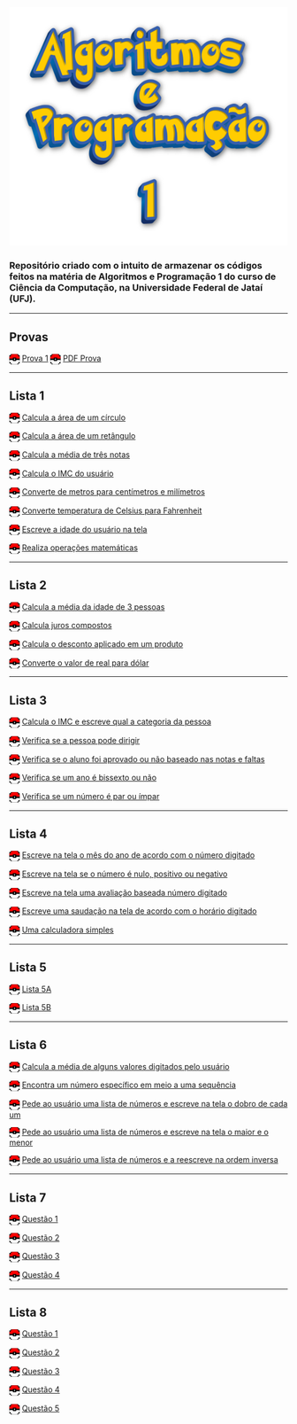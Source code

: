 <div align=center>
      <img src="https://github.com/AguineloP/Images/blob/main/Algoritmos-e-Programa-o-1-01-07-2024.png" alt="GitHub Octocat Logo" height="430">
</div>
  
### Repositório criado com o intuito de armazenar os códigos feitos na matéria de Algoritmos e Programação 1 do curso de Ciência da Computação, na Universidade Federal de Jataí (UFJ).
__________
## Provas
<img src="https://github.com/AguineloP/Images/blob/main/pokeballs.gif" alt="Ícone" width="19" height="19" align="center"> [Prova 1](https://github.com/AguineloP/AP1/blob/5246757c194d4cd0ad9164311433889f466ef3dc/Provas/Prova1%20-%20AP1.c)
<img src="https://github.com/AguineloP/Images/blob/main/pokeballs.gif" alt="Ícone" width="19" height="19" align="center"> [PDF Prova](https://github.com/AguineloP/AP1/blob/main/Provas/Prova%2001%20-%20Algoritmo%20e%20Programa%C3%A7%C3%A3o%202024_01.pdf)

__________
## Lista 1
<img src="https://github.com/AguineloP/Images/blob/main/pokeballs.gif" alt="Ícone" width="19" height="19" align="center"> [Calcula a área de um círculo](https://github.com/AguineloP/AP1/blob/a280c82f984ba9fea1db241d79161ba13fe25017/Lista%201/c%C3%ADrculo.c)  

<img src="https://github.com/AguineloP/Images/blob/main/pokeballs.gif" alt="Ícone" width="19" height="19" align="center"> [Calcula a área de um retângulo](https://github.com/AguineloP/AP1/blob/63d0ac3f23b70b213b1d7c32c6b0e8f94d9d74e8/Lista%201/ret%C3%A2ngulo.c)

<img src="https://github.com/AguineloP/Images/blob/main/pokeballs.gif" alt="Ícone" width="19" height="19" align="center"> [Calcula a média de três notas](https://github.com/AguineloP/AP1/blob/a280c82f984ba9fea1db241d79161ba13fe25017/Lista%201/M%C3%A9diaNotas.c)

<img src="https://github.com/AguineloP/Images/blob/main/pokeballs.gif" alt="Ícone" width="19" height="19" align="center"> [Calcula o IMC do usuário](https://github.com/AguineloP/AP1/blob/a280c82f984ba9fea1db241d79161ba13fe25017/Lista%201/IMC.c)

<img src="https://github.com/AguineloP/Images/blob/main/pokeballs.gif" alt="Ícone" width="19" height="19" align="center"> [Converte de metros para centímetros e milímetros](https://github.com/AguineloP/AP1/blob/a280c82f984ba9fea1db241d79161ba13fe25017/Lista%201/escala.c)

<img src="https://github.com/AguineloP/Images/blob/main/pokeballs.gif" alt="Ícone" width="19" height="19" align="center"> [Converte temperatura de Celsius para Fahrenheit](https://github.com/AguineloP/AP1/blob/abd16a892208e825de2fff031f5104033d109d2e/Lista%201/temperatura.c)

<img src="https://github.com/AguineloP/Images/blob/main/pokeballs.gif" alt="Ícone" width="19" height="19" align="center"> [Escreve a idade do usuário na tela](https://github.com/AguineloP/AP1/blob/abd16a892208e825de2fff031f5104033d109d2e/Lista%201/idade.c)

<img src="https://github.com/AguineloP/Images/blob/main/pokeballs.gif" alt="Ícone" width="19" height="19" align="center"> [Realiza operações matemáticas](https://github.com/AguineloP/AP1/blob/f089a85fa11f506745195577bbb10d71973df893/Lista%201/OpMat.c)

__________
## Lista 2
<img src="https://github.com/AguineloP/Images/blob/main/pokeballs.gif" alt="Ícone" width="19" height="19" align="center"> [Calcula a média da idade de 3 pessoas](https://github.com/AguineloP/AP1/blob/ae65bfe035fa8136cff71dc8cbdf276b03432fed/Lista%202/m%C3%A9diaId.c)

<img src="https://github.com/AguineloP/Images/blob/main/pokeballs.gif" alt="Ícone" width="19" height="19" align="center"> [Calcula juros compostos](https://github.com/AguineloP/AP1/blob/ae65bfe035fa8136cff71dc8cbdf276b03432fed/Lista%202/Juros.c)
 
<img src="https://github.com/AguineloP/Images/blob/main/pokeballs.gif" alt="Ícone" width="19" height="19" align="center"> [Calcula o desconto aplicado em um produto](https://github.com/AguineloP/AP1/blob/2e7bc9276819e26222deab414844bcf0b9991abd/Lista%202/desconto.c)
   
<img src="https://github.com/AguineloP/Images/blob/main/pokeballs.gif" alt="Ícone" width="19" height="19" align="center"> [Converte o valor de real para dólar](https://github.com/AguineloP/AP1/blob/5c4c1a5867eefd44d05acddbd78b4d96613945b0/Lista%202/dolar.c)

__________
## Lista 3

<img src="https://github.com/AguineloP/Images/blob/main/pokeballs.gif" alt="Ícone" width="19" height="19" align="center"> [Calcula o IMC e escreve qual a categoria da pessoa](https://github.com/AguineloP/AP1/blob/main/Lista%203/IMC2.c)

<img src="https://github.com/AguineloP/Images/blob/main/pokeballs.gif" alt="Ícone" width="19" height="19" align="center"> [Verifica se a pessoa pode dirigir](https://github.com/AguineloP/AP1/blob/main/Lista%203/carteira.c)

<img src="https://github.com/AguineloP/Images/blob/main/pokeballs.gif" alt="Ícone" width="19" height="19" align="center"> [Verifica se o aluno foi aprovado ou não baseado nas notas e faltas](https://github.com/AguineloP/AP1/blob/main/Lista%203/nota_Presen%C3%A7a.c)

<img src="https://github.com/AguineloP/Images/blob/main/pokeballs.gif" alt="Ícone" width="19" height="19" align="center"> [Verifica se um ano é bissexto ou não](https://github.com/AguineloP/AP1/blob/main/Lista%203/ano_Bissexto.c)

<img src="https://github.com/AguineloP/Images/blob/main/pokeballs.gif" alt="Ícone" width="19" height="19" align="center"> [Verifica se um número é par ou ímpar](https://github.com/AguineloP/AP1/blob/main/Lista%203/par_%C3%ADmpar.c)

__________
## Lista 4
<img src="https://github.com/AguineloP/Images/blob/main/pokeballs.gif" alt="Ícone" width="19" height="19" align="center"> [Escreve na tela o mês do ano de acordo com o número digitado](https://github.com/AguineloP/AP1/blob/main/Lista%204/avalia%C3%A7%C3%A3o.c)

<img src="https://github.com/AguineloP/Images/blob/main/pokeballs.gif" alt="Ícone" width="19" height="19" align="center"> [Escreve na tela se o número é nulo, positivo ou negativo](https://github.com/AguineloP/AP1/blob/main/Lista%204/pos_neg.c)
 
<img src="https://github.com/AguineloP/Images/blob/main/pokeballs.gif" alt="Ícone" width="19" height="19" align="center"> [Escreve na tela uma avaliação baseada número digitado](https://github.com/AguineloP/AP1/blob/main/Lista%204/avalia%C3%A7%C3%A3o.c)

<img src="https://github.com/AguineloP/Images/blob/main/pokeballs.gif" alt="Ícone" width="19" height="19" align="center"> [Escreve uma saudação na tela de acordo com o horário digitado](https://github.com/AguineloP/AP1/blob/main/Lista%204/hor%C3%A1rio.c)
 
<img src="https://github.com/AguineloP/Images/blob/main/pokeballs.gif" alt="Ícone" width="19" height="19" align="center"> [Uma calculadora simples](https://github.com/AguineloP/AP1/blob/main/Lista%204/calculadora.c)

__________
## Lista 5
<img src="https://github.com/AguineloP/Images/blob/main/pokeballs.gif" alt="Ícone" width="19" height="19" align="center"> [Lista 5A](https://github.com/AguineloP/AP1/blob/main/Lista%205/lista%20A.c)

<img src="https://github.com/AguineloP/Images/blob/main/pokeballs.gif" alt="Ícone" width="19" height="19" align="center"> [Lista 5B](https://github.com/AguineloP/AP1/blob/main/Lista%205/lista%20B.c)

__________
## Lista 6
<img src="https://github.com/AguineloP/Images/blob/main/pokeballs.gif" alt="Ícone" width="19" height="19" align="center"> [Calcula a média de alguns valores digitados pelo usuário](https://github.com/AguineloP/AP1/blob/main/Lista%206/media_vetor.c)

<img src="https://github.com/AguineloP/Images/blob/main/pokeballs.gif" alt="Ícone" width="19" height="19" align="center"> [Encontra um número específico em meio a uma sequência](https://github.com/AguineloP/AP1/blob/main/Lista%206/encontrar_numero.c)

<img src="https://github.com/AguineloP/Images/blob/main/pokeballs.gif" alt="Ícone" width="19" height="19" align="center"> [Pede ao usuário uma lista de números e escreve na tela o dobro de cada um](https://github.com/AguineloP/AP1/blob/main/Lista%206/dobro.c)

<img src="https://github.com/AguineloP/Images/blob/main/pokeballs.gif" alt="Ícone" width="19" height="19" align="center"> [Pede ao usuário uma lista de números e escreve na tela o maior e o menor](https://github.com/AguineloP/AP1/blob/main/Lista%206/maior_menor.c)

<img src="https://github.com/AguineloP/Images/blob/main/pokeballs.gif" alt="Ícone" width="19" height="19" align="center"> [Pede ao usuário uma lista de números e a reescreve na ordem inversa](https://github.com/AguineloP/AP1/blob/main/Lista%206/ordem_inversa.c)

__________
## Lista 7
<img src="https://github.com/AguineloP/Images/blob/main/pokeballs.gif" alt="Ícone" width="19" height="19" align="center"> [Questão 1](https://github.com/AguineloP/AP1/blob/main/Lista%207/Quest%C3%A3o1.c)

<img src="https://github.com/AguineloP/Images/blob/main/pokeballs.gif" alt="Ícone" width="19" height="19" align="center"> [Questão 2](https://github.com/AguineloP/AP1/blob/main/Lista%206/encontrar_numero.c)

<img src="https://github.com/AguineloP/Images/blob/main/pokeballs.gif" alt="Ícone" width="19" height="19" align="center"> [Questão 3](https://github.com/AguineloP/AP1/blob/main/Lista%207/Quest%C3%A3o3.c)

<img src="https://github.com/AguineloP/Images/blob/main/pokeballs.gif" alt="Ícone" width="19" height="19" align="center"> [Questão 4](https://github.com/AguineloP/AP1/blob/main/Lista%207/Quest%C3%A3o4.c)

__________
## Lista 8
<img src="https://github.com/AguineloP/Images/blob/main/pokeballs.gif" alt="Ícone" width="19" height="19" align="center"> [Questão 1](https://github.com/AguineloP/AP1/blob/main/Lista%208/Quest%C3%A3o1.c)

<img src="https://github.com/AguineloP/Images/blob/main/pokeballs.gif" alt="Ícone" width="19" height="19" align="center"> [Questão 2](https://github.com/AguineloP/AP1/blob/main/Lista%208/Quest%C3%A3o2.c)

<img src="https://github.com/AguineloP/Images/blob/main/pokeballs.gif" alt="Ícone" width="19" height="19" align="center"> [Questão 3](https://github.com/AguineloP/AP1/blob/main/Lista%208/Quest%C3%A3o3.c)

<img src="https://github.com/AguineloP/Images/blob/main/pokeballs.gif" alt="Ícone" width="19" height="19" align="center"> [Questão 4](https://github.com/AguineloP/AP1/blob/main/Lista%208/Quest%C3%A3o4.c)

<img src="https://github.com/AguineloP/Images/blob/main/pokeballs.gif" alt="Ícone" width="19" height="19" align="center"> [Questão 5](https://github.com/AguineloP/AP1/blob/main/Lista%208/Quest%C3%A3o5.c)

